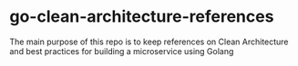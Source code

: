 # go-clean-architecture-references
The main purpose of this repo is to keep references on Clean Architecture and best practices for building a microservice using Golang
